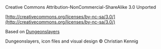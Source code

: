 Creative Commons Attribution-NonCommercial-ShareAlike 3.0 Unported

[http://creativecommons.org/licenses/by-nc-sa/3.0/](http://creativecommons.org/licenses/by-nc-sa/3.0/)

Based on [Dungeonslayers](http://www.dungeonslayers.net/)

Dungeonslayers, icon files and visual design © Christian Kennig
